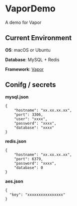 # VaporDemo
A demo for Vapor

## Current Environment

**OS**: macOS or Ubuntu

**Database**: MySQL + Redis

**Framework**: [Vapor](https://github.com/vapor/vapor)

## Conifg / secrets

**mysql.json**

```
{
    "hostname": "xx.xx.xx.xx",
    "port": 3306,
    "user": "xxxx",
    "password": "xxxx",
    "database": "xxxx"
}
```

**redis.json**

```
{
    "hostname": "xx.xx.xx.xx",
    "port": 6379,
    "password": "xxxx",
    "database": 0
}
```

**aes.json**

```
{
  "key": "xxxxxxxxxxxxxxxx"
}

```